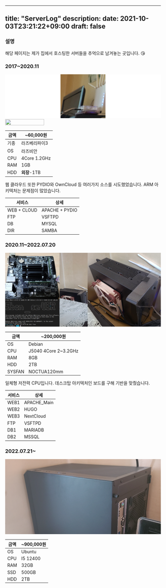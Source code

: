 
---
title: "ServerLog"
description:
date: 2021-10-03T23:21:22+09:00
draft: false
---

### 설명

해당 페이지는 제가 집에서 호스팅한 서버들을 추억으로 남겨놓는 곳입니다. 😘

### 2017~2020.11

![1 세대](page/serverLog/01.png)
<img src = "page/serverLog/01-01.png" width="50%" height="50%">

| 금액 | ~60,000원 |
|--|--|
| 기종 | 라즈베리파이3 |
| OS | 라즈비안 |
| CPU | 4Core 1.2GHz |
| RAM | 1GB |
| HDD | **외장**-1TB |

웹 클라우드 또한 PYDIO와 OwnCloud 등 여러가지 소스를 시도했었습니다. ARM 아키텍처는 문제점이 많았습니다.  

| 서비스 | 상세 |
|---|--|
| WEB + CLOUD| APACHE + PYDIO |
| FTP | VSFTPD |
| DB | MYSQL |
| DIR | SAMBA |

### 2020.11~2022.07.20

![2 세대](page/serverLog/02.png)

| 금액 | ~200,000원 |
|--|--|
| OS | Debian |
| CPU | J5040 4Core 2~3.2GHz |
| RAM | 8GB |
| HDD | 2TB |
| SYSFAN | NOCTUA120mm |

일체형 저전력 CPU입니다. 데스크탑 아키텍처인 보드를 구해 기반을 맞췄습니다.

| 서비스 | 상세 |
|---|--|
| WEB1 | APACHE_Main |
| WEB2 | HUGO |
| WEB3 | NextCloud|
| FTP | VSFTPD |
| DB1 | MARIADB |
| DB2 | MSSQL |

### 2022.07.21~

![3 세대](page/serverLog/03.png)

| 금액 | ~900,000원 |
|--|--|
| OS | Ubuntu |
| CPU | I5 12400 |
| RAM | 32GB |
| SSD | 500GB |
| HDD | 2TB |